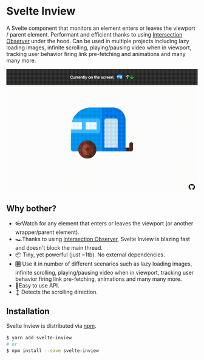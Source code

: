 # Svelte Inview

A Svelte component that monitors an element enters or leaves the viewport / parent element. Performant and efficient thanks to using [Intersection Observer](https://developer.mozilla.org/en-US/docs/Web/API/Intersection_Observer_API) under the hood. Can be used in multiple projects including lazy loading images, infinite scrolling, playing/pausing video when in viewport, tracking user behavior firing link pre-fetching and animations and many many more.

<img src="demo/public/demo.gif" width="600px" align="center">

## Why bother?
- 👓️Watch for any element that enters or leaves the viewport (or another wrapper/parent element).
- 🏎️Thanks to using [Intersection Observer](https://developer.mozilla.org/en-US/docs/Web/API/Intersection_Observer_API), Svelte Inview is blazing fast and doesn't block the main thread.
- 📦️ Tiny, yet powerful (just ~1tb). No external dependencies.
- 🎛️ Use it in number of different scenarios such as lazy loading images, infinite scrolling, playing/pausing video when in viewport, tracking user behavior firing link pre-fetching, animations and many many more.
- 🐥Easy to use API.
- ↕️ Detects the scrolling direction.

## Installation

Svelte Inview is distributed via [npm](https://www.npmjs.com/package/svelte-inview).

```sh
$ yarn add svelte-inview
# or
$ npm install --save svelte-inview
```